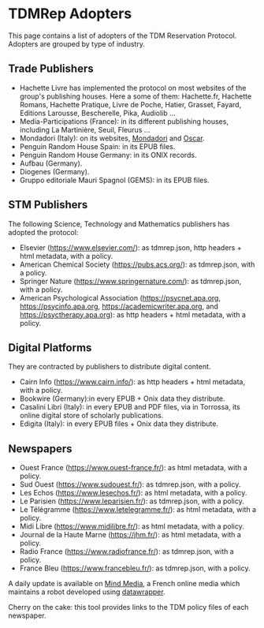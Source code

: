 # TDMRep Adopters

This page contains a list of adopters of the TDM Reservation Protocol. Adopters are grouped by type of industry. 

## Trade Publishers

- Hachette Livre has implemented the protocol on most websites of the group's publishing houses. Here a some of them: Hachette.fr, Hachette Romans, Hachette Pratique, Livre de Poche, Hatier, Grasset, Fayard, Editions Larousse, Bescherelle, Pika, Audiolib ...   
- Media-Participations (France): in its different publishing houses, including La Martinière, Seuil, Fleurus ...
- Mondadori (Italy): on its websites, [Mondadori](https://www.mondadori.it/) and [Oscar](https://www.oscarmondadori.it/). 
- Penguin Random House Spain: in its EPUB files. 
- Penguin Random House Germany: in its ONIX records. 
- Aufbau (Germany).
- Diogenes (Germany).
- Gruppo editoriale Mauri Spagnol (GEMS): in its EPUB files.

## STM Publishers
The following Science, Technology and Mathematics publishers has adopted the protocol:

- Elsevier (https://www.elsevier.com/): as tdmrep.json, http headers + html metadata, with a policy.
- American Chemical Society (https://pubs.acs.org/): as tdmrep.json, with a policy.
- Springer Nature (https://www.springernature.com/): as tdmrep.json, with a policy.
- American Psychological Association (https://psycnet.apa.org, https://psycinfo.apa.org, https://academicwriter.apa.org, and https://psyctherapy.apa.org): as http headers + html metadata, with a policy.

## Digital Platforms
They are contracted by publishers to distribute digital content. 

- Cairn Info (https://www.cairn.info/): as http headers + html metadata, with a policy.
- Bookwire (Germany):in every EPUB + Onix data they distribute. 
- Casalini Libri (Italy): in every EPUB and PDF files, via in Torrossa, its online digital store of scholarly publications.
- Edigita (Italy): in every EPUB files + Onix data they distribute.


## Newspapers
- Ouest France (https://www.ouest-france.fr/): as html metadata, with a policy.
- Sud Ouest (https://www.sudouest.fr/): as tdmrep.json, with a policy.
- Les Echos (https://www.lesechos.fr/): as html metadata, with a policy.
- Le Parisien (https://www.leparisien.fr/): as tdmrep.json, with a policy.
- Le Télégramme (https://www.letelegramme.fr/): as html metadata, with a policy.
- Midi Libre (https://www.midilibre.fr/): as html metadata, with a policy.
- Journal de la Haute Marne (https://jhm.fr/): as html metadata, with a policy.
- Radio France (https://www.radiofrance.fr/): as tdmrep.json, with a policy.
- France Bleu (https://www.francebleu.fr/): as tdmrep.json, with a policy.

A daily update is available on [Mind Media](https://www.mind.eu.com/media/data/ia-generative-quels-editeurs-francais-bloquent-les-robots-dopenai-et-google-lesquels-ont-adopte-le-protocole-tdmrep/), a French online media which maintains a robot developed using [datawrapper](https://www.datawrapper.de/_/607Cd/). 

Cherry on the cake: this tool provides links to the TDM policy files of each newspaper. 
